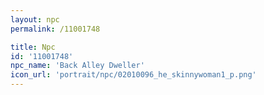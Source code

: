 ```yaml
---
layout: npc
permalink: /11001748

title: Npc
id: '11001748'
npc_name: 'Back Alley Dweller'
icon_url: 'portrait/npc/02010096_he_skinnywoman1_p.png'
---
```

